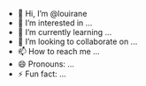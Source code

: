 - 👋 Hi, I’m @louirane
- 👀 I’m interested in ...
- 🌱 I’m currently learning ...
- 💞️ I’m looking to collaborate on ...
- 📫 How to reach me ...
- 😄 Pronouns: ...
- ⚡ Fun fact: ...

<!---
louirane/louirane is a ✨ special ✨ repository because its `README.md` (this file) appears on your GitHub profile.
You can click the Preview link to take a look at your changes.
--->
